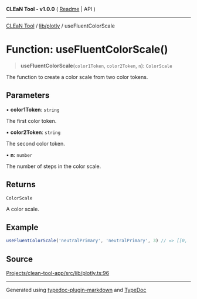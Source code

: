 **CLEaN Tool - v1.0.0** ( [Readme](../../../README.md) \| API )

***

[CLEaN Tool](../../../modules.md) / [lib/plotly](../README.md) / useFluentColorScale

# Function: useFluentColorScale()

> **useFluentColorScale**(`color1Token`, `color2Token`, `n`): `ColorScale`

The function to create a color scale from two color tokens.

## Parameters

▪ **color1Token**: `string`

The first color token.

▪ **color2Token**: `string`

The second color token.

▪ **n**: `number`

The number of steps in the color scale.

## Returns

`ColorScale`

A color scale.

## Example

```ts
useFluentColorScale('neutralPrimary', 'neutralPrimary', 3) // => [[0, '#000000'], [0.5, '#7f7f7f'], [1, '#ffffff']]
```

## Source

[Projects/clean-tool-app/src/lib/plotly.ts:96](https://github.com/yuckyh/clean-tool-app/)

***

Generated using [typedoc-plugin-markdown](https://www.npmjs.com/package/typedoc-plugin-markdown) and [TypeDoc](https://typedoc.org/)
